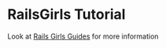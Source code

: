 # RailsGirls Tutorial
Look at [Rails Girls Guides](http://guides.railsgirls.com/) for more information